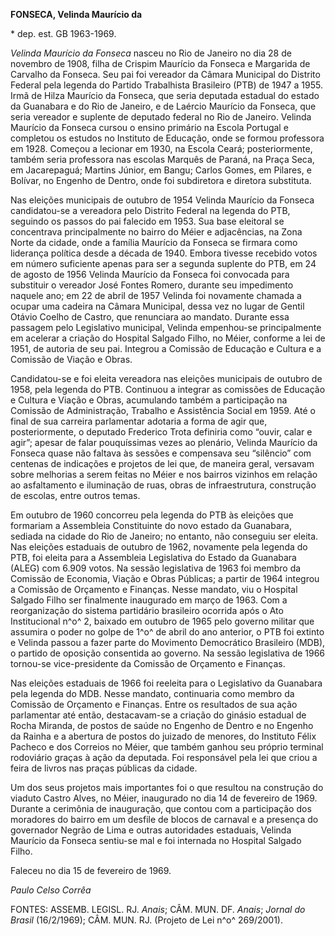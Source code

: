 **FONSECA, Velinda Maurício da**

\* dep. est. GB 1963-1969.

*Velinda Maurício da Fonseca* nasceu no Rio de Janeiro no dia 28 de
novembro de 1908, filha de Crispim Maurício da Fonseca e Margarida de
Carvalho da Fonseca. Seu pai foi vereador da Câmara Municipal do
Distrito Federal pela legenda do Partido Trabalhista Brasileiro (PTB) de
1947 a 1955. Irmã de Hilza Maurício da Fonseca, que seria deputada
estadual do estado da Guanabara e do Rio de Janeiro, e de Laércio
Maurício da Fonseca, que seria vereador e suplente de deputado federal
no Rio de Janeiro. Velinda Maurício da Fonseca cursou o ensino primário
na Escola Portugal e completou os estudos no Instituto de Educação, onde
se formou professora em 1928. Começou a lecionar em 1930, na Escola
Ceará; posteriormente, também seria professora nas escolas Marquês de
Paraná, na Praça Seca, em Jacarepaguá; Martins Júnior, em Bangu; Carlos
Gomes, em Pilares, e Bolívar, no Engenho de Dentro, onde foi subdiretora
e diretora substituta.

Nas eleições municipais de outubro de 1954 Velinda Maurício da Fonseca
candidatou-se a vereadora pelo Distrito Federal na legenda do PTB,
seguindo os passos do pai falecido em 1953. Sua base eleitoral se
concentrava principalmente no bairro do Méier e adjacências, na Zona
Norte da cidade, onde a família Maurício da Fonseca se firmara como
liderança política desde a década de 1940. Embora tivesse recebido votos
em número suficiente apenas para ser a segunda suplente do PTB, em 24 de
agosto de 1956 Velinda Maurício da Fonseca foi convocada para substituir
o vereador José Fontes Romero, durante seu impedimento naquele ano; em
22 de abril de 1957 Velinda foi novamente chamada a ocupar uma cadeira
na Câmara Municipal, dessa vez no lugar de Gentil Otávio Coelho de
Castro, que renunciara ao mandato. Durante essa passagem pelo
Legislativo municipal, Velinda empenhou-se principalmente em acelerar a
criação do Hospital Salgado Filho, no Méier, conforme a lei de 1951, de
autoria de seu pai. Integrou a Comissão de Educação e Cultura e a
Comissão de Viação e Obras.

Candidatou-se e foi eleita vereadora nas eleições municipais de outubro
de 1958, pela legenda do PTB. Continuou a integrar as comissões de
Educação e Cultura e Viação e Obras, acumulando também a participação na
Comissão de Administração, Trabalho e Assistência Social em 1959. Até o
final de sua carreira parlamentar adotaria a forma de agir que,
posteriormente, o deputado Frederico Trota definiria como “ouvir, calar
e agir”; apesar de falar pouquíssimas vezes ao plenário, Velinda
Maurício da Fonseca quase não faltava às sessões e compensava seu
“silêncio” com centenas de indicações e projetos de lei que, de maneira
geral, versavam sobre melhorias a serem feitas no Méier e nos bairros
vizinhos em relação ao asfaltamento e iluminação de ruas, obras de
infraestrutura, construção de escolas, entre outros temas.

Em outubro de 1960 concorreu pela legenda do PTB às eleições que
formariam a Assembleia Constituinte do novo estado da Guanabara, sediada
na cidade do Rio de Janeiro; no entanto, não conseguiu ser eleita. Nas
eleições estaduais de outubro de 1962, novamente pela legenda do PTB,
foi eleita para a Assembleia Legislativa do Estado da Guanabara (ALEG)
com 6.909 votos. Na sessão legislativa de 1963 foi membro da Comissão de
Economia, Viação e Obras Públicas; a partir de 1964 integrou a Comissão
de Orçamento e Finanças. Nesse mandato, viu o Hospital Salgado Filho ser
finalmente inaugurado em março de 1963. Com a reorganização do sistema
partidário brasileiro ocorrida após o Ato Institucional n^o^ 2, baixado
em outubro de 1965 pelo governo militar que assumira o poder no golpe de
1^o^ de abril do ano anterior, o PTB foi extinto e Velinda passou a
fazer parte do Movimento Democrático Brasileiro (MDB), o partido de
oposição consentida ao governo. Na sessão legislativa de 1966 tornou-se
vice-presidente da Comissão de Orçamento e Finanças.

Nas eleições estaduais de 1966 foi reeleita para o Legislativo da
Guanabara pela legenda do MDB. Nesse mandato, continuaria como membro da
Comissão de Orçamento e Finanças. Entre os resultados de sua ação
parlamentar até então, destacavam-se a criação do ginásio estadual de
Rocha Miranda, de postos de saúde no Engenho de Dentro e no Engenho da
Rainha e a abertura de postos do juizado de menores, do Instituto Félix
Pacheco e dos Correios no Méier, que também ganhou seu próprio terminal
rodoviário graças à ação da deputada. Foi responsável pela lei que criou
a feira de livros nas praças públicas da cidade.

Um dos seus projetos mais importantes foi o que resultou na construção
do viaduto Castro Alves, no Méier, inaugurado no dia 14 de fevereiro de
1969. Durante a cerimônia de inauguração, que contou com a participação
dos moradores do bairro em um desfile de blocos de carnaval e a presença
do governador Negrão de Lima e outras autoridades estaduais, Velinda
Maurício da Fonseca sentiu-se mal e foi internada no Hospital Salgado
Filho.

Faleceu no dia 15 de fevereiro de 1969.

*Paulo Celso Corrêa*

FONTES: ASSEMB. LEGISL. RJ. *Anais*; CÂM. MUN. DF. *Anais*; *Jornal do
Brasil* (16/2/1969); CÂM. MUN. RJ. (Projeto de Lei n^o^ 269/2001).
